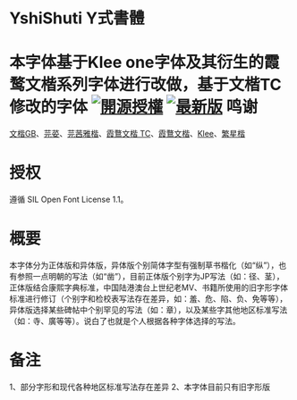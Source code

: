 # YshiShuti Y式書體
本字体基于Klee one字体及其衍生的霞鹜文楷系列字体进行改做，基于文楷TC修改的字体
[![開源授權](https://img.shields.io/github/license/Steve-Yuu/YshiShuti?style=flat-square)](https://github.com/Steve-Yuu/YshiShuti)
[![最新版](https://img.shields.io/github/release/Steve-Yuu/YshiShuti?style=flat-square)](https://github.com/Steve-Yuu/YshiShuti/releases)
鸣谢
=
[文楷GB](https://github.com/lxgw/LxgwWenkaiGB)、[芫荽](https://github.com/ButTaiwan/iansui)、[芫茜雅楷](https://github.com/ItMarki/jyunsaikaai)、[霞鶩文楷 TC](https://github.com/lxgw/LxgwWenkaiTC)、[霞鶩文楷](https://github.com/lxgw/LxgwWenKai)、[Klee](https://github.com/fontworks-fonts/Klee)、[繁星楷](https://github.com/GuiWonder/MoonStarsKai)

授权
=
遵循 SIL Open Font License 1.1。

概要
=
本字体分为正体版和异体版，异体版个别简体字型有强制草书楷化（如“纵”），也有参照一点明朝的写法（如“凿”），目前正体版个别字为JP写法（如：径、茎），正体版结合康熙字典标准，中国陆港澳台上世纪老MV、书籍所使用的旧字形字体标准进行修订（个别字和检校表写法存在差异，如：羞、危、陷、负、免等等），异体版选择某些碑帖中个别罕见的写法（如：章），以及某些字其他地区标准写法（如：寺、廣等等）。说白了也就是个人根据各种字体选择的写法。

备注
=
1、部分字形和现代各种地区标准写法存在差异
2、本字体目前只有旧字形版
